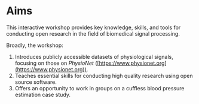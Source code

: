 # Aims

This interactive workshop provides key knowledge, skills, and tools for conducting open research in the field of biomedical signal processing.

Broadly, the workshop:
1. Introduces publicly accessible datasets of physiological signals, focusing on those on _PhysioNet_ ([https://www.physionet.org](https://www.physionet.org)).
2. Teaches essential skills for conducting high quality research using open source software.
3. Offers an opportunity to work in groups on a cuffless blood pressure estimation case study.
